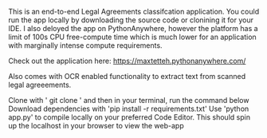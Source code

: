 This is an end-to-end Legal Agreements classifcation application. You could run the app locally by downloading the source code or clonining it for your IDE. 
I also deloyed the app on PythonAnywhere, however the platform has a limit of 100s CPU free-compute time which is much lower for an application with marginally intense compute requirements.

Check out the application here: https://maxtetteh.pythonanywhere.com/

Also comes with OCR enabled functionality to extract text from scanned legal agreeements.

Clone with ' git clone ' and then in your terminal, run the command below
Download dependencies with 'pip install -r requirements.txt'
Use 'python app.py' to compile locally on your preferred Code Editor.
This should spin up the localhost in your browser to view the web-app
